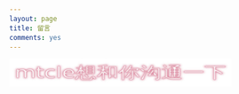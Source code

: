 ```yaml
---
layout: page
title: 留言
comments: yes
---
```

<img src="/source/comment.jpg" width="400" heigh="45">
